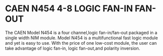 <!-- N454.md --- 
;; 
;; Description: 
;; Author: Hongyi Wu(吴鸿毅)
;; Email: wuhongyi@qq.com 
;; Created: 五 3月  3 13:07:23 2017 (+0800)
;; Last-Updated: 五 3月  3 13:13:00 2017 (+0800)
;;           By: Hongyi Wu(吴鸿毅)
;;     Update #: 1
;; URL: http://wuhongyi.cn -->

# CAEN N454  4-8 LOGIC FAN-IN FAN-OUT

The CAEN Model N454 is a four channel,logic fan-in/fan-out packaged in a single width NIM module. Model N454 is a multifunctional fast logic module and yet is easy to use. With the price of one low-cost module, the user can take advantage of logic fan-in, logic fan-out,and polarity inversion.





<!-- N454.md ends here -->
